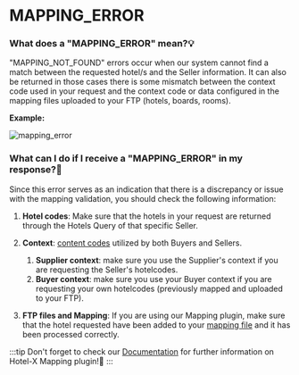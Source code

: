 ﻿---
sidebar_position: 22
---

# MAPPING_ERROR

### What does a "MAPPING_ERROR" mean?💡
"MAPPING_NOT_FOUND" errors occur when our system cannot find a match between the requested hotel/s and the Seller information. It can also be returned in those cases there is some mismatch between the context code used in your request and the context code or data configured in the mapping files uploaded to your FTP (hotels, boards, rooms).

**Example:**

![mapping_error](https://storage.travelgate.com/kbase/mapping_error.jpg)

### What can I do if I receive a "MAPPING_ERROR" in my response?🔎
Since this error serves as an indication that there is a discrepancy or issue with the mapping validation, you should check the following information:

1. **Hotel codes**: Make sure that the hotels in your request are returned through the Hotels Query of that specific Seller.
1. **Context**: [content codes](/kb/our-products/are-you-a-buyer/getting-started-with-hotel-x-buyers-api/hotel-x-credentials) utilized by both Buyers and Sellers.
	1. **Supplier context**: make sure you use the Supplier's context if you are requesting the Seller's hotelcodes.
	1. **Buyer context**: make sure you use your Buyer context if you are requesting your own hotelcodes (previously mapped and uploaded to your FTP).

1. **FTP files and Mapping**: If you are using our Mapping plugin, make sure that the hotel requested have been added to your [mapping file](/docs/apis/for-buyers/hotel-x-pull-buyers-api/plugins/mapping) and it has been processed correctly.

:::tip
Don't forget to check our [Documentation](/docs/apis/for-buyers/hotel-x-pull-buyers-api/plugins/mapping) for further information on Hotel-X Mapping plugin!🚀
:::